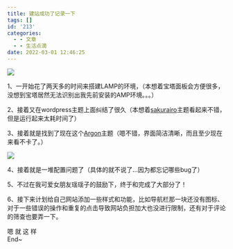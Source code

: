 ```yaml
---
title: 建站成功了记录一下
tags: []
id: '213'
categories:
  - - 文章
  - - 生活点滴
date: 2022-03-01 12:46:25
---
```


![](https://www.wangwangyz.site/%E8%83%8C%E6%99%AF%E5%9B%BE/4k%E8%B6%85%E6%B8%85/site.jpg?x-oss-process=style/no_style)

1、一开始花了两天多的时间来搭建LAMP的环境，（本想着宝塔面板会方便很多，没想到宝塔居然无法识别出我先前安装的AMP环境。。。）

2、接着又在wordpress主题上面纠结了很久（本想着[sakurairo](https://github.com/mashirozx/Sakura)主题看起来不错，但是运行起来太耗时间了）

3、接着就是找到了现在这个[Argon](https://solstice23.top/)主题（嗯不错，界面简洁清晰，而且至少现在来看不卡了。）
<!-- more -->
![](https://www.wangwangyz.site/%E8%83%8C%E6%99%AF%E5%9B%BE/4k%E8%B6%85%E6%B8%85/site1.jpg?x-oss-process=style/no_style)

4、接着就是一堆配置问题了（具体的就不说了...因为都忘记哪些bug了）

5、不过在我可爱女朋友瑶瑶子的鼓励下，终于和完成了大部分了！

6、接下来计划给自己网站添加一些样式和功能，比如导航栏那一块还没有图标、对于一些错误的操作和重复的点击导致网站负担加大也没进行限制，还有对于评论的筛查也要弄一下。

嗯 就 这 样  
End~
<!-- more -->
